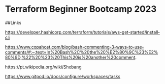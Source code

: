 # Terraform Beginner Bootcamp 2023

##Links

https://developer.hashicorp.com/terraform/tutorials/aws-get-started/install-cli

https://www.copahost.com/blog/bash-commenting-3-ways-to-use-comments/#:~:text=In%20Bash%2C%20the%20%E2%80%9C%23%E2%80%9D,%22%20%23%20This%20is%20another%20comment.

https://pt.wikipedia.org/wiki/Shebang

https://www.gitpod.io/docs/configure/workspaces/tasks